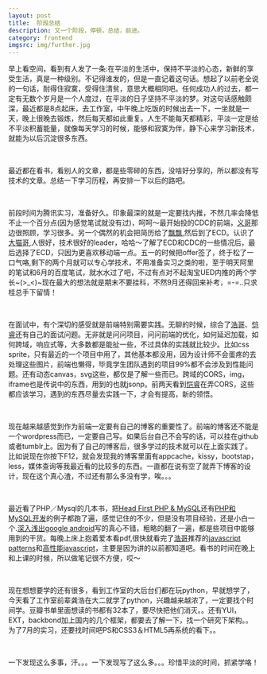 ```yaml
---
layout: post
title:  阶段总结
description: 又一个阶段，停顿，总结，前进。
category: frontend
imgsrc: img/further.jpg
---
```

早上看空间，看到有人发了一条:在平淡的生活中，保持不平淡的心态，新鲜的享受生活，真是一种级别。不记得谁发的，但是一直记着这句话。想起了以前老全说的一句话，耐得住寂寞，受得住清贫，意思大概相同吧。任何成功人的过去，都一定有无数个岁月是一个人度过，在平淡的日子坚持不平淡的梦。对这句话感触颇深，最近都是8点起床，去工作室，中午晚上吃饭的时候出去一下，一坐就是一天，晚上很晚去锻炼，然后每天都如此重复。人生不能每天都精彩，平淡一定是给不平淡积蓄能量，就像每天学习的时候，能够和寂寞为伴，静下心来学习新技术，就能为以后沉淀很多东西。

</br>

最近都在看书，看别人的文章，都是些零碎的东西，没啥好分享的，所以都没有写技术的文章。总结一下学习历程，再安排一下以后的路吧。

</br>


前段时间为腾讯实习，准备好久。印象最深的就是一定要找内推，不然几率会降低不止一个百分点(因为感觉笔试就没有过)，呵呵～最开始投的CDC的前端，[义哥](http://AvenirZheng.net)那边很照顾，学习很多。另一个偶然的机会把简历给了[飘飘](http://www.pufen.net/category/photography/),然后到了ECD。认识了[大猫哥](http://ooxx.me/),人很好，技术很好的leader，哈哈～了解了ECD和CDC的一些情况后，最后选择了ECD，只因为更喜欢移动端一点。五一的时候把offer签了，终于松了一口气咯,剩下的两个月就可以专心学技术，不用准备实习之类的啦，至于明天阿里的笔试和6月的百度笔试，就水水过了吧，不过有点对不起淘宝UED内推的两个学长~(>_<)~现在最大的想法就是期末不要挂科，不然9月还得回来补考，=-=..只求桂总手下留情！

</br>


在面试中，有个深切的感受就是前端特别需要实践。无聊的时候，综合了[浩哥](http://fakegeek.im/)、[恺睿](http://weibo.com/kerry95?topnav=1&wvr=5&topsug=1)还有自己的面试问题。无非就是问问项目，问问前端的优化，如何延迟加载，如何跨域，响应式等，大多数都是能扯一些，不过具体的实践就比较少。比如css sprite，只有最近的一个项目中用了，其他基本都没用，因为设计师不会蛋疼的去处理这些图片，前端也懒得，毕竟学生团队遇到的项目99%都不会涉及到性能问题。还有动态canvas，svg这些，都仅是了解一些而已。跨域的CORS，img，iframe也是传说中的东西，用到的也就jsonp。前两天看到[恺睿](http://weibo.com/kerry95?topnav=1&wvr=5&topsug=1)在弄CORS，这些都应该学习，遇到的东西尽量去实践一下，才会有提高，新的领悟。

</br>


现在越来越感觉到作为前端一定要有自己的博客的重要性了。前端的博客还不能是一个wordpress而已，一定要自己写。如果后台自己不会写的话，可以挂在github或者tumblr上。因为有了自己的博客后，很多学过的技术就可以在上面实践了。比如说现在你按下F12，就会发现我的博客里面有appcache，kissy，bootstap，less，媒体查询等我最近看的比较多的东西。一直都在说有空了就弄下博客的设计，现在这个真心渣，不过还有那么多没有学，唉。。。

</br>


最近看了PHP／Mysql的几本书，把[Head First PHP & MySQL](http://book.douban.com/subject/3719052/)还有[PHP和MySQL开发](http://book.douban.com/subject/2981954/)的例子都跑了遍，感觉记住的不少，但是没有项目经验，还是小白一个.[深入浅出google android](http://book.douban.com/subject/3851892/)写的真心不错，粗略的翻了一遍，都是些项目中能够用到的干货。每晚上床上抱着爱本看pdf,很快就看完了[浩哥](http://fakegeek.im/)推荐的[javascript patterns](http://book.douban.com/subject/5252901/)和[高性能javascript](http://book.douban.com/subject/5362856/)，主要是因为讲的以前都知道吧。看书的时间在晚上和上课的时候，所以做笔记很不方便，哎～

</br>


现在想想要学的还有很多，看到工作室的大后台们都在玩python，早就想学了，今天看了工作室前辈龚浩在大二就学了python，兴趣越来越浓了，一定要找个时间学。豆瓣书单里面想读的书都有32本了，要尽快把他们消灭。。还有YUI，EXT，backbond加上国内的几个框架，都要去了解一下，找一个研究下架构。。为了7月的实习，还要找时间吧PS和CSS3＆HTML5再系统的看下。。

</br>


一下发现这么多事，汗。。。一下发现写了这么多。。。珍惜平淡的时间，抓紧学咯！













